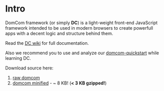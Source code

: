 # Intro

DomCom framework (or simply **DC**) is a light-weight front-end JavaScript framework intended to be used in modern browsers to create powerfull apps with a decent logic and structure behind them.

Read the [DC wiki](https://github.com/UABRO/domcom/wiki) for full documentation.

Also we recommend you to use and analyze our [domcom-quickstart](https://github.com/UABRO/domcom-quickstart) while learning
DC.

Download source here:

1. [raw domcom](https://raw.githubusercontent.com/UABRO/domcom/master/source/domcom.js)
2. [domcom minified](https://raw.githubusercontent.com/UABRO/domcom/master/source/domcom-min.js) - ~ 8 KB! (**< 3 KB gzipped!**)
